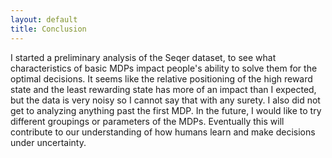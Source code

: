 ```yaml
---
layout: default
title: Conclusion
---
```


I started a preliminary analysis of the Seqer dataset, to see what characteristics of basic MDPs impact people's ability to solve them for the optimal decisions.  It seems like the relative positioning of the high reward state and the least rewarding state has more of an impact than I expected, but the data is very noisy so I cannot say that with any surety.  I also did not get to analyzing anything past the first MDP. In the future, I would like to try different groupings or parameters of the MDPs. Eventually this will contribute to our understanding of how humans learn and make decisions under uncertainty.
